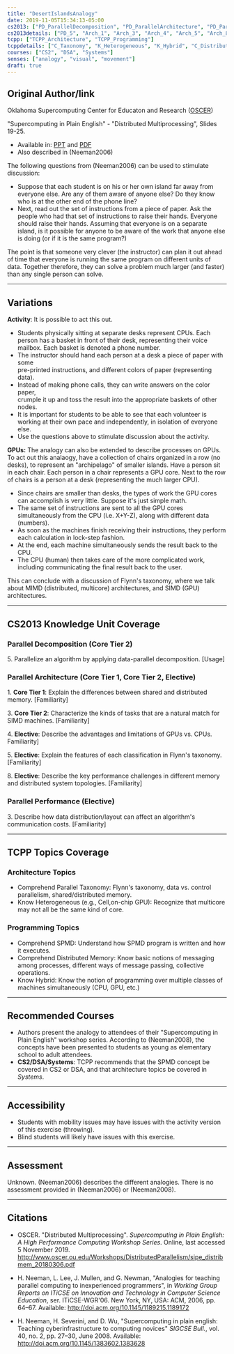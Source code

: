 ```yaml
---
title: "DesertIslandsAnalogy"
date: 2019-11-05T15:34:13-05:00
cs2013: ["PD_ParallelDecomposition", "PD_ParallelArchitecture", "PD_ParallelPerformance"]
cs2013details: ["PD_5", "Arch_1", "Arch_3", "Arch_4", "Arch_5", "Arch_8", "Perf_3"]
tcpp: ["TCPP_Architecture", "TCPP_Programming"]
tcppdetails: ["C_Taxonomy", "K_Heterogeneous", "K_Hybrid", "C_DistributedMemory", "C_SPMD"]
courses: ["CS2", "DSA", "Systems"]
senses: ["analogy", "visual", "movement"]
draft: true
---
```


## Original Author/link

Oklahoma Supercomputing Center for Educaton and Research
([OSCER](http://www.oscer.ou.edu/education.php))

"Supercomputing in Plain English" - "Distributed Multiprocessing", Slides 19-25.

* Available in: [PPT](http://www.oscer.ou.edu/Workshops/DistributedParallelism/sipe_distribmem_20180306.pptx) and [PDF](http://www.oscer.ou.edu/Workshops/DistributedParallelism/sipe_distribmem_20180306.pdf)
* Also described in (Neeman2006)

The following questions from (Neeman2006) can be used to stimulate discussion:

* Suppose that each student is on his or her own island far away from everyone 
  else. Are any of them aware of anyone else? Do they know who is at the 
  other end of the phone line? 
* Next, read out the set of instructions from a piece of paper. Ask the people who had that set of instructions to raise their hands. Everyone should raise their hands. Assuming that everyone is on a separate island, is it possible for anyone to be aware of the work that anyone else is doing (or if it is the same program?)

The point is that someone very clever (the instructor) can plan it out ahead of 
time that everyone is running the same program on different units of data. 
Together therefore, they can solve a problem much larger (and faster) than any 
single person can solve.

---

## Variations

**Activity**:
It is possible to act this out.
 
* Students physically sitting at separate desks represent CPUs.
  Each person has a basket in front of their desk, representing their voice
  mailbox. Each basket is denoted a phone number.
* The instructor should hand each person at a desk a piece of paper with some  
  pre-printed instructions, and different colors of paper (representing data). 
* Instead of making phone calls, they can write answers on the color paper,  
  crumple it up and toss the result into the appropriate baskets of other nodes.
* It is important for students to be able to see that each volunteer is working 
  at their own pace and independently, in isolation of everyone else. 
* Use the questions above to stimulate discussion about the activity.

**GPUs:**
The analogy can also be extended to describe processes on GPUs. To act out 
this analaogy, have a collection of chairs organized in a row (no desks), 
to represent an "archipelago" of smaller islands. Have a person sit in each 
chair. Each person in a chair represents a GPU core. 
Next to the row of chairs is a person at a desk (representing the much larger CPU).

* Since chairs are smaller than desks, the types of work the GPU cores can 
  accomplish is very little. Suppose it's just simple math. 
* The same set of instructions are sent to all the GPU cores simultaneously 
  from the CPU (i.e. X+Y-Z), along with different data (numbers). 
* As soon as the machines finish receiving their instructions, they perform 
  each calculation in lock-step fashion. 
* At the end, each machine simultaneously sends the result back to the CPU.
* The CPU (human) then takes care of the more complicated work, including 
  communicating the final result back to the user.

This can conclude with a discussion of Flynn's taxonomy, where we talk about 
MIMD (distributed, multicore) architectures, and SIMD (GPU) architectures.

---

## CS2013 Knowledge Unit Coverage

### Parallel Decomposition (Core Tier 2)

5\. Parallelize an algorithm by applying data-parallel decomposition. [Usage]

### Parallel Architecture (Core Tier 1, Core Tier 2, Elective)

1\. **Core Tier 1**: Explain the differences between shared and distributed memory. [Familiarity]

3\. **Core Tier 2**: Characterize the kinds of tasks that are a natural match for SIMD machines. [Familiarity]

4\. **Elective**: Describe the advantages and limitations of GPUs vs. CPUs. Familiarity]

5\. **Elective**: Explain the features of each classification in Flynn's taxonomy. [Familiarity]

8\. **Elective**: Describe the key performance challenges in different memory and distributed system topologies. [Familiarity]


### Parallel Performance (Elective)

3\. Describe how data distribution/layout can affect an algorithm's communication costs. [Familiarity]

---

## TCPP Topics Coverage

### Architecture Topics

* Comprehend Parallel Taxonomy: Flynn's taxonomy, data vs. control parallelism, shared/distributed memory.
* Know Heterogeneous (e.g., Cell,on-chip GPU): Recognize that multicore may not all be the same kind of core.



### Programming Topics

* Comprehend SPMD: Understand how SPMD program is written and how it executes.
* Comprehend Distributed Memory: Know basic notions of messaging among processes, different ways of message passing, collective operations.
* Know Hybrid: Know the notion of programming over multiple classes of machines simultaneously (CPU, GPU, etc.)
---

## Recommended Courses
* Authors present the analogy to attendees of their "Supercomputing in Plain 
  English" workshop series. According to (Neeman2008), the concepts have been 
  presented to students as young as elementary school to adult attendees. 
* **CS2/DSA/Systems**: TCPP recommends that the SPMD concept be covered in 
  CS2 or DSA, and that architecture topics be covered in *Systems*. 


---

## Accessibility

* Students with mobility issues may have issues with the activity version of 
  this exercise (throwing). 
* Blind students will likely have issues with this exercise.

---


## Assessment 

Unknown. (Neeman2006) describes the different analogies. There is no assessment 
provided in (Neeman2006) or (Neeman2008).


---

## Citations

* OSCER. "Distributed Multiprocessing". *Supercomputing in 
  Plain English: A High Performance Computing Workshop Series*. Online, 
  last accessed 5 November 2019. http://www.oscer.ou.edu/Workshops/DistributedParallelism/sipe_distribmem_20180306.pdf

* H. Neeman, L. Lee, J. Mullen, and G. Newman, "Analogies for teaching parallel 
computing to inexperienced programmers", in *Working Group Reports on ITiCSE 
on Innovation and Technology in Computer Science Education*, ser. ITiCSE-WGR'06. 
New York, NY, USA: ACM, 2006, pp. 64–67. Available: http://doi.acm.org/10.1145/1189215.1189172

* H. Neeman, H. Severini, and D. Wu, "Supercomputing in plain english: Teaching
cyberinfrastructure to computing novices" *SIGCSE Bull.*, vol. 40, no. 2,
 pp. 27–30, June 2008. Available: http://doi.acm.org/10.1145/1383602.1383628

